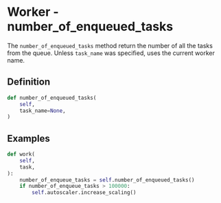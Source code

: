 # Worker - number_of_enqueued_tasks

The `number_of_enqueued_tasks` method return the number of all the tasks from the queue. Unless `task_name` was specified, uses the current worker name.


## Definition

```python
def number_of_enqueued_tasks(
    self,
    task_name=None,
)
```


## Examples

```python
def work(
    self,
    task,
):
    number_of_enqueue_tasks = self.number_of_enqueued_tasks()
    if number_of_enqueue_tasks > 100000:
        self.autoscaler.increase_scaling()
```
